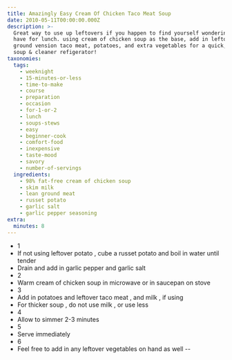 ```yaml
---
title: Amazingly Easy Cream Of Chicken Taco Meat Soup
date: 2010-05-11T00:00:00.000Z
description: >-
  Great way to use up leftovers if you happen to find yourself wondering what to
  have for lunch. using cream of chicken soup as the base, add in leftover
  ground vension taco meat, potatoes, and extra vegetables for a quick, creamy
  soup & cleaner refigerator!
taxonomies:
  tags:
    - weeknight
    - 15-minutes-or-less
    - time-to-make
    - course
    - preparation
    - occasion
    - for-1-or-2
    - lunch
    - soups-stews
    - easy
    - beginner-cook
    - comfort-food
    - inexpensive
    - taste-mood
    - savory
    - number-of-servings
  ingredients:
    - 98% fat-free cream of chicken soup
    - skim milk
    - lean ground meat
    - russet potato
    - garlic salt
    - garlic pepper seasoning
extra:
  minutes: 8
---
```

 - 1
 - If not using leftover potato , cube a russet potato and boil in water until tender
 - Drain and add in garlic pepper and garlic salt
 - 2
 - Warm cream of chicken soup in microwave or in saucepan on stove
 - 3
 - Add in potatoes and leftover taco meat , and milk , if using
 - For thicker soup , do not use milk , or use less
 - 4
 - Allow to simmer 2-3 minutes
 - 5
 - Serve immediately
 - 6
 - Feel free to add in any leftover vegetables on hand as well --
